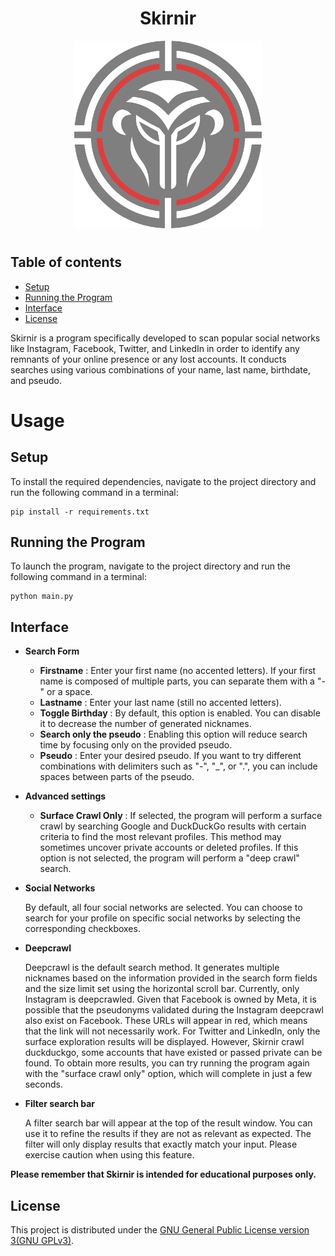<h1 align="center" >Skirnir</h1>


<p align="center">
  <img src="https://github.com/Hyldem0er/Skirnir/blob/master/data/Skirnir-logo-semi-transparent.png" alt="Profile Icon" width="300px">
</p>

#
## Table of contents

- [Setup](#installation)
- [Running the Program](#running-the-program)
- [Interface](#interface)
- [License](#licence)


Skirnir is a program specifically developed to scan popular social networks like Instagram, Facebook, Twitter, and LinkedIn in order to identify any remnants of your online presence or any lost accounts. It conducts searches using various combinations of your name, last name, birthdate, and pseudo. 

#

# Usage

<a id="installation"></a>
## Setup

To install the required dependencies, navigate to the project directory and run the following command in a terminal:

```shell
pip install -r requirements.txt
```
<a id="running-the-Program"></a>
## Running the Program

To launch the program, navigate to the project directory and run the following command in a terminal: 
```shell
python main.py
```
<a id="interface"></a>
## Interface

- **Search Form**

    - **Firstname** : Enter your first name (no accented letters). If your first name is composed of multiple parts, you can separate them with a "-" or a space.
    - **Lastname** : Enter your last name (still no accented letters).
    - **Toggle Birthday** : By default, this option is enabled. You can disable it to decrease the number of generated nicknames.
    - **Search only the pseudo** : Enabling this option will reduce search time by focusing only on the provided pseudo.
    - **Pseudo** : Enter your desired pseudo. If you want to try different combinations with delimiters such as "-", "_", or ".", you can include spaces between parts of the pseudo.

- **Advanced settings**

    - **Surface Crawl Only** : If selected, the program will perform a surface crawl by searching Google and DuckDuckGo results with certain criteria to find the most relevant profiles. This method may sometimes uncover private accounts or deleted profiles. If this option is not selected, the program will perform a "deep crawl" search.
    
- **Social Networks**

    By default, all four social networks are selected. You can choose to search for your profile on specific social networks by selecting the corresponding checkboxes.

- **Deepcrawl**

    Deepcrawl is the default search method. It generates multiple nicknames based on the information provided in the search form fields and the size limit set using the horizontal scroll bar. Currently, only Instagram is deepcrawled. Given that Facebook is owned by Meta, it is possible that the pseudonyms validated during the Instagram deepcrawl also exist on Facebook. These URLs will appear in red, which means that the link will not necessarily work. For Twitter and LinkedIn, only the surface exploration results will be displayed. However, Skirnir crawl duckduckgo, some accounts that have existed or passed private can be found. To obtain more results, you can try running the program again with the "surface crawl only" option, which will complete in just a few seconds.

- **Filter search bar**

    A filter search bar will appear at the top of the result window. You can use it to refine the results if they are not as relevant as expected. The filter will only display results that exactly match your input. Please exercise caution when using this feature.

**Please remember that Skirnir is intended for educational purposes only.**

<a id="licence"></a>
## License

This project is distributed under the [GNU General Public License version 3(GNU GPLv3)](LICENSE).
